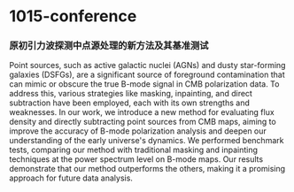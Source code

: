 # 1015-conference

### 原初引力波探测中点源处理的新方法及其基准测试

Point sources, such as active galactic nuclei (AGNs) and dusty star-forming galaxies (DSFGs), are a significant source of foreground contamination that can mimic or obscure the true B-mode signal in CMB polarization data. To address this, various strategies like masking, inpainting, and direct subtraction have been employed, each with its own strengths and weaknesses. In our work, we introduce a new method for evaluating flux density and directly subtracting point sources from CMB maps, aiming to improve the accuracy of B-mode polarization analysis and deepen our understanding of the early universe's dynamics. We performed benchmark tests, comparing our method with traditional masking and inpainting techniques at the power spectrum level on B-mode maps. Our results demonstrate that our method outperforms the others, making it a promising approach for future data analysis.
